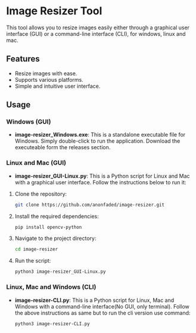 
# Image Resizer Tool

This tool allows you to resize images easily either through a graphical user interface (GUI) or a command-line interface (CLI), for windows, linux and mac.

## Features

- Resize images with ease.
- Supports various platforms.
- Simple and intuitive user interface.



## Usage

### Windows (GUI)

- **image-resizer_Windows.exe**: This is a standalone executable file for Windows. Simply double-click to run the application. Download the executeable form the releases section.

### Linux and Mac (GUI)

- **image-resizer_GUI-Linux.py**: This is a Python script for Linux and Mac with a graphical user interface. Follow the instructions below to run it:

1. Clone the repository:
   ```bash
   git clone https://github.com/anonfaded/image-resizer.git
   ```

2. Install the required dependencies:
   ```bash
   pip install opencv-python
   ```

3. Navigate to the project directory:
   ```bash
   cd image-resizer
   ```

4. Run the script:
   ```bash
   python3 image-resizer_GUI-Linux.py
   ```

### Linux, Mac and Windows (CLI)

- **image-resizer-CLI.py**: This is a Python script for Linux, Mac and Windows with a command-line interface(No GUI, only terminal). Follow the above instructions as same but to run the cli version use command:

   ```bash
   python3 image-resizer-CLI.py
   ```


